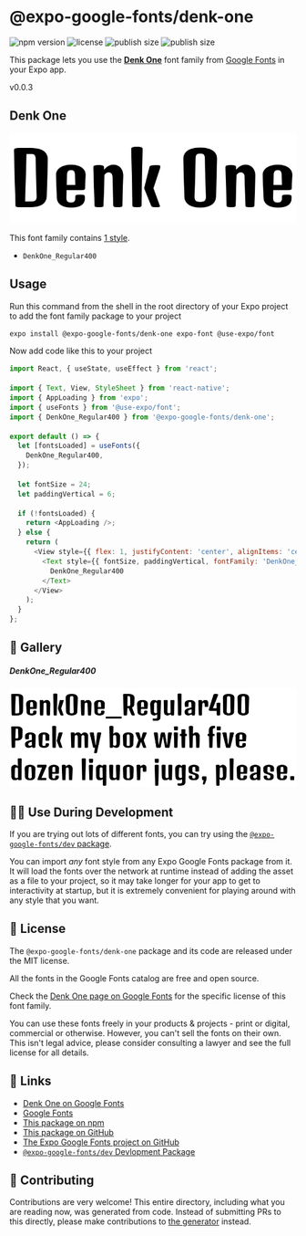 # @expo-google-fonts/denk-one

![npm version](https://flat.badgen.net/npm/v/@expo-google-fonts/denk-one)
![license](https://flat.badgen.net/github/license/expo/google-fonts)
![publish size](https://flat.badgen.net/packagephobia/install/@expo-google-fonts/denk-one)
![publish size](https://flat.badgen.net/packagephobia/publish/@expo-google-fonts/denk-one)

This package lets you use the [**Denk One**](https://fonts.google.com/specimen/Denk+One) font family from [Google Fonts](https://fonts.google.com/) in your Expo app.

v0.0.3

## Denk One

![Denk One](./font-family.png)

This font family contains [1 style](#-gallery).

- `DenkOne_Regular400`

## Usage

Run this command from the shell in the root directory of your Expo project to add the font family package to your project
```sh
expo install @expo-google-fonts/denk-one expo-font @use-expo/font
```

Now add code like this to your project
```js
import React, { useState, useEffect } from 'react';

import { Text, View, StyleSheet } from 'react-native';
import { AppLoading } from 'expo';
import { useFonts } from '@use-expo/font';
import { DenkOne_Regular400 } from '@expo-google-fonts/denk-one';

export default () => {
  let [fontsLoaded] = useFonts({
    DenkOne_Regular400,
  });

  let fontSize = 24;
  let paddingVertical = 6;

  if (!fontsLoaded) {
    return <AppLoading />;
  } else {
    return (
      <View style={{ flex: 1, justifyContent: 'center', alignItems: 'center' }}>
        <Text style={{ fontSize, paddingVertical, fontFamily: 'DenkOne_Regular400' }}>
          DenkOne_Regular400
        </Text>
      </View>
    );
  }
};

```

## 🔡 Gallery

##### DenkOne_Regular400
![DenkOne_Regular400](./213821a54136d58fd7013e4aca0f3b0307e9ec564c83ce75d6a9e63bfb6b1714.ttf.png)


## 👩‍💻 Use During Development

If you are trying out lots of different fonts, you can try using the [`@expo-google-fonts/dev` package](https://github.com/expo/google-fonts/tree/master/font-packages/dev#readme).

You can import *any* font style from any Expo Google Fonts package from it. It will load the fonts
over the network at runtime instead of adding the asset as a file to your project, so it may take longer
for your app to get to interactivity at startup, but it is extremely convenient
for playing around with any style that you want.

## 📖 License

The `@expo-google-fonts/denk-one` package and its code are released under the MIT license.

All the fonts in the Google Fonts catalog are free and open source.

Check the [Denk One page on Google Fonts](https://fonts.google.com/specimen/Denk+One) for the specific license of this font family.

You can use these fonts freely in your products & projects - print or digital, commercial or otherwise. However, you can't sell the fonts on their own. This isn't legal advice, please consider consulting a lawyer and see the full license for all details.

## 🔗 Links

- [Denk One on Google Fonts](https://fonts.google.com/specimen/Denk+One)
- [Google Fonts](https://fonts.google.com/)
- [This package on npm](https://www.npmjs.com/package/@expo-google-fonts/denk-one)
- [This package on GitHub](https://github.com/expo/google-fonts/tree/master/font-packages/denk-one)
- [The Expo Google Fonts project on GitHub](https://github.com/expo/google-fonts)
- [`@expo-google-fonts/dev` Devlopment Package](https://github.com/expo/google-fonts/tree/master/font-packages/dev)


## 🤝 Contributing

Contributions are very welcome! This entire directory, including what you are reading now, was generated from code. Instead of submitting PRs to this directly, please make contributions to [the generator](https://github.com/expo/google-fonts/tree/master/packages/generator) instead.
